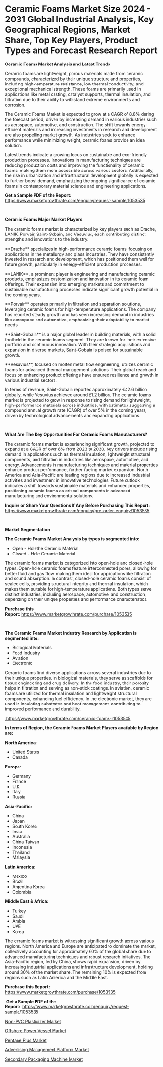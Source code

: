 <p><h1>Ceramic Foams Market Size 2024 - 2031 Global Industrial Analysis, Key Geographical Regions, Market Share, Top Key Players, Product Types and Forecast Research Report</h1></p><p><strong>Ceramic Foams Market Analysis and Latest Trends</strong></p>
<p><p>Ceramic foams are lightweight, porous materials made from ceramic compounds, characterized by their unique structure and properties, including high-temperature resistance, low thermal conductivity, and exceptional mechanical strength. These foams are primarily used in applications like metal casting, catalyst supports, thermal insulation, and filtration due to their ability to withstand extreme environments and corrosion.</p><p>The Ceramic Foams Market is expected to grow at a CAGR of 8.8% during the forecast period, driven by increasing demand in various industries such as aerospace, automotive, and construction. The shift towards energy-efficient materials and increasing investments in research and development are also propelling market growth. As industries seek to enhance performance while minimizing weight, ceramic foams provide an ideal solution. </p><p>Latest trends indicate a growing focus on sustainable and eco-friendly production processes. Innovations in manufacturing techniques are reducing production costs and improving the functionality of ceramic foams, making them more accessible across various sectors. Additionally, the rise in urbanization and infrastructural development globally is expected to further boost demand, emphasizing the ongoing significance of ceramic foams in contemporary material science and engineering applications.</p></p>
<p><strong>Get a Sample PDF of the Report:&nbsp;</strong> <a href="https://www.marketgrowthrate.com/enquiry/request-sample/1053535">https://www.marketgrowthrate.com/enquiry/request-sample/1053535</a></p>
<p>&nbsp;</p>
<p><strong>Ceramic Foams Major Market Players</strong></p>
<p><p>The ceramic foams market is characterized by key players such as Drache, LANIK, Porvair, Saint-Gobain, and Vesuvius, each contributing distinct strengths and innovations to the industry. </p><p>**Drache** specializes in high-performance ceramic foams, focusing on applications in the metallurgy and glass industries. They have consistently invested in research and development, which has positioned them well for future growth, particularly in energy-efficient production processes.</p><p>**LANIK**, a prominent player in engineering and manufacturing ceramic products, emphasizes customization and innovation in its ceramic foam offerings. Their expansion into emerging markets and commitment to sustainable manufacturing processes indicate significant growth potential in the coming years.</p><p>**Porvair** operates primarily in filtration and separation solutions, leveraging ceramic foams for high-temperature applications. The company has reported steady growth and has seen increasing demand in industries like aerospace and automotive, emphasizing their adaptability to market needs.</p><p>**Saint-Gobain** is a major global leader in building materials, with a solid foothold in the ceramic foams segment. They are known for their extensive portfolio and continuous innovation. With their strategic acquisitions and expansion in diverse markets, Saint-Gobain is poised for sustainable growth.</p><p>**Vesuvius**, focused on molten metal flow engineering, utilizes ceramic foams for advanced thermal management solutions. Their global reach and focus on enhancing product offerings have ensured resilience and growth in various industrial sectors.</p><p>In terms of revenue, Saint-Gobain reported approximately €42.6 billion globally, while Vesuvius achieved around £1.2 billion. The ceramic foams market is projected to grow in response to rising demand for lightweight, high-performance materials across industries, with estimates suggesting a compound annual growth rate (CAGR) of over 5% in the coming years, driven by technological advancements and expanding applications.</p></p>
<p>&nbsp;</p>
<p><strong>What Are The Key Opportunities For Ceramic Foams Manufacturers?</strong></p>
<p><p>The ceramic foams market is experiencing significant growth, projected to expand at a CAGR of over 8% from 2023 to 2030. Key drivers include rising demand in applications such as thermal insulation, lightweight structural components, and filtration in industries like aerospace, automotive, and energy. Advancements in manufacturing techniques and material properties enhance product performance, further fueling market expansion. North America and Asia-Pacific are leading regions due to increased industrial activities and investment in innovative technologies. Future outlook indicates a shift towards sustainable materials and enhanced properties, positioning ceramic foams as critical components in advanced manufacturing and environmental solutions.</p></p>
<p><strong>Inquire or Share Your Questions If Any Before Purchasing This Report:</strong> <a href="https://www.marketgrowthrate.com/enquiry/pre-order-enquiry/1053535">https://www.marketgrowthrate.com/enquiry/pre-order-enquiry/1053535</a></p>
<p>&nbsp;</p>
<p><strong>Market Segmentation</strong></p>
<p><strong>The Ceramic Foams Market Analysis by types is segmented into:</strong></p>
<p><ul><li>Open - Holethe Ceramic Material</li><li>Closed - Hole Ceramic Material</li></ul></p>
<p><p>The ceramic foams market is categorized into open-hole and closed-hole types. Open-hole ceramic foams feature interconnected pores, allowing for better fluid and gas flow, making them ideal for applications like filtration and sound absorption. In contrast, closed-hole ceramic foams consist of sealed cells, providing structural integrity and thermal insulation, which makes them suitable for high-temperature applications. Both types serve distinct industries, including aerospace, automotive, and construction, depending on their unique properties and performance characteristics.</p></p>
<p><strong>Purchase this Report:&nbsp;</strong><a href="https://www.marketgrowthrate.com/purchase/1053535">https://www.marketgrowthrate.com/purchase/1053535</a></p>
<p>&nbsp;</p>
<p><strong>The Ceramic Foams Market Industry Research by Application is segmented into:</strong></p>
<p><ul><li>Biological Materials</li><li>Food Industry</li><li>Aviation</li><li>Electronic</li></ul></p>
<p><p>Ceramic foams find diverse applications across several industries due to their unique properties. In biological materials, they serve as scaffolds for tissue engineering and drug delivery. In the food industry, their porosity helps in filtration and serving as non-stick coatings. In aviation, ceramic foams are utilized for thermal insulation and lightweight structural components, enhancing fuel efficiency. In the electronic market, they are used in insulating substrates and heat management, contributing to improved performance and durability.</p></p>
<p><a href="https://www.marketgrowthrate.com/ceramic-foams-r1053535">&nbsp;https://www.marketgrowthrate.com/ceramic-foams-r1053535</a></p>
<p><strong>In terms of Region, the Ceramic Foams Market Players available by Region are:</strong></p>
<p>
    <p> <strong> North America: </strong>
        <ul>
            <li>United States</li>
            <li>Canada</li>
        </ul>
        </p> 
    <p> <strong> Europe: </strong>
        <ul>
            <li>Germany</li>
            <li>France</li>
            <li>U.K.</li>
            <li>Italy</li>
            <li>Russia</li>
        </ul>
        </p> 
    <p> <strong> Asia-Pacific: </strong>
        <ul>
            <li>China</li>
            <li>Japan</li>
            <li>South Korea</li>
            <li>India</li>
            <li>Australia</li>
            <li>China Taiwan</li>
            <li>Indonesia</li>
            <li>Thailand</li>
            <li>Malaysia</li>
        </ul>
        </p> 
    <p> <strong> Latin America: </strong>
        <ul>
            <li>Mexico</li>
            <li>Brazil</li>
            <li>Argentina Korea</li>
            <li>Colombia</li>
        </ul>
        </p> 
    <p> <strong> Middle East & Africa: </strong>
        <ul>
            <li>Turkey</li>
            <li>Saudi</li>
            <li>Arabia</li>
            <li>UAE</li>
            <li>Korea</li>
        </ul>
    </p>
    </p>
<p><p>The ceramic foams market is witnessing significant growth across various regions. North America and Europe are anticipated to dominate the market, collectively accounting for approximately 60% of the global share due to advanced manufacturing techniques and robust research initiatives. The Asia-Pacific region, led by China, shows rapid expansion, driven by increasing industrial applications and infrastructure development, holding around 30% of the market share. The remaining 10% is expected from regions such as Latin America and the Middle East.</p></p>
<p><strong>Purchase this Report: </strong><a href="https://www.marketgrowthrate.com/purchase/1053535">https://www.marketgrowthrate.com/purchase/1053535</a></p>
<p>&nbsp;<strong>Get a Sample PDF of the Report:&nbsp;&nbsp;</strong><a href="https://www.marketgrowthrate.com/enquiry/request-sample/1053535">https://www.marketgrowthrate.com/enquiry/request-sample/1053535</a></p>
<p><strong></strong></p>
<p><p><a href="https://medium.com/@giamcintosh/non-pvc-plasticizer-industry-sector-market-dynamics-and-future-scenarios-2024-2031-c9623acf08c6?postPublishedType=repub">Non-PVC Plasticizer Market</a></p><p><a href="https://medium.com/@giamcintosh/offshore-power-vessel-market-forecasts-market-trends-and-impact-analysis-2024-2031-9c0f35f3fc0a?postPublishedType=repub">Offshore Power Vessel Market</a></p><p><a href="https://github.com/FlorianWolf90/Market-Research-Report-List-1/blob/main/pentane-plus-market.md">Pentane Plus Market</a></p><p><a href="https://www.linkedin.com/pulse/global-advertising-management-platform-market-focus-product-type-w2ewc">Advertising Management Platform Market</a></p><p><a href="https://issuu.com/reportprime-2/docs/secondary-packaging-machine-market-_ba594fa0b9cdcd">Secondary Packaging Machine Market</a></p></p>